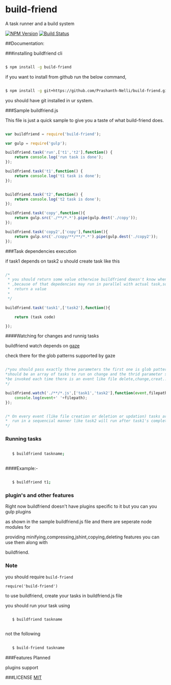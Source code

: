 build-friend
============

A task runner and a build system

[![NPM Version](https://img.shields.io/npm/v/build-friend.svg?style=flat)](https://www.npmjs.org/package/build-friend)
[![Build Status](https://img.shields.io/travis/Prashanth-Nelli/build-friend.svg?style=flat)](https://travis-ci.org/Prashanth-Nelli/build-friend)


##Documentation:


###installing buildfriend cli

```bash

$ npm install -g build-friend

```

if you want to install from github run the below command,

```bash

$ npm install -g git+https://github.com/Prashanth-Nelli/build-friend.git

```

you should have git installed in ur system.

###Sample buildfriend.js 

This file is just a quick sample to give you a taste of what build-friend does.

```javascript

var buildfriend = require('build-friend');

var gulp = require('gulp');

buildfriend.task('run',['t1','t2'],function() {
	return console.log('run task is done');
});

buildfriend.task('t1',function() {
	return console.log('t1 task is done');
});


buildfriend.task('t2',function() {
	return console.log('t2 task is done');
});

buildfriend.task('copy',function(){
	return gulp.src('./**/*.*').pipe(gulp.dest('./copy'));
});

buildfriend.task('copy2',['copy'],function(){
	return gulp.src('./copy/**/**/*.*').pipe(gulp.dest('./copy2'));
});


```
###Task dependencies execution

if task1 depends on task2 u should create task like this

```javascript

/* 
 * you should return some value otherwise buildfriend doesn't know when the task is completed
 * ,because of that depedencies may run in parallel with actual task,so to avoid that you should 
 *  return a value
 *
 */

buildfriend.task('task1',['task2'],function(){

	return (task code)

});

```

####Watching for changes and runnig tasks 

buildfriend watch depends on [gaze](https://github.com/shama/gaze)

check there for the glob patterns supported by gaze 

```javascript

/*you should pass exactly three parameters the first one is glob pattern and the second parameter
*should be an array of tasks to run on change and the thrid parameter should be a function it will
*be invoked each time there is an event like file delete,change,creat...*
*/

buildfriend.watch('./**/*.js',['task1','task2'],function(event,filepath){
	console.log(event+' '+filepath);
});


/* On every event (like file creation or deletion or updation) tasks are 
*  run in a sequencial manner like task2 will run after task1's completion
*/


```

### Running tasks 

```bash

   $ buildfriend taskname;
    
```

####Example:-

```bash

   $ buildfriend t1;

```

### plugin's and other features

Right now buildfriend doesn't have plugins specific to it but you can you gulp plugins 

as shown in the sample buildfriend.js file and there are seperate node modules for

providing minifying,compressing,jshint,copying,deleting features you can use them along with

buildfriend.

### Note

you should require ```build-friend``` 

``` require('build-friend') ``` 

to use buildfriend, create your tasks in buildfriend.js file 

you should run your task using 
	
```bash

   $ buildfriend taskname 
	
```

not the following

```bash
	
   $ build-friend taskname 

```

###Features Planned

   plugins support

###LICENSE
[MIT](LICENSE)
